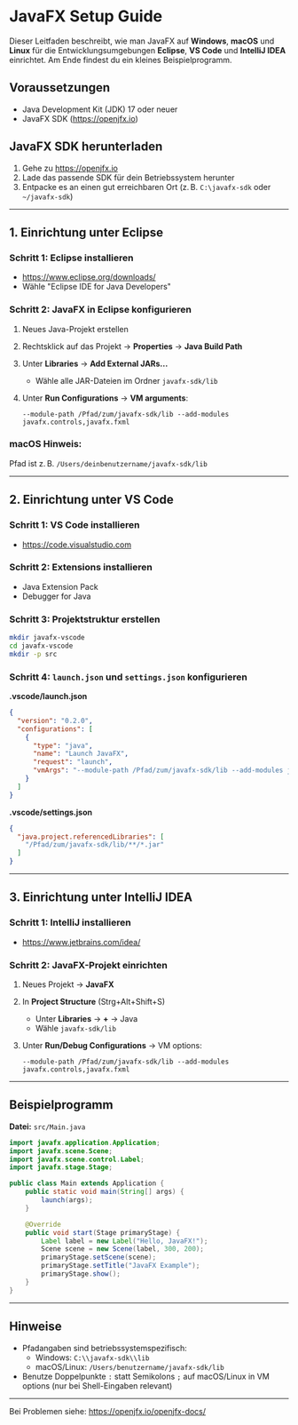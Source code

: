 # JavaFX Setup Guide

Dieser Leitfaden beschreibt, wie man JavaFX auf **Windows**, **macOS** und **Linux** für die Entwicklungsumgebungen **Eclipse**, **VS Code** und **IntelliJ IDEA** einrichtet. Am Ende findest du ein kleines Beispielprogramm.

## Voraussetzungen

- Java Development Kit (JDK) 17 oder neuer
- JavaFX SDK (https://openjfx.io)

## JavaFX SDK herunterladen

1. Gehe zu https://openjfx.io
2. Lade das passende SDK für dein Betriebssystem herunter
3. Entpacke es an einen gut erreichbaren Ort (z. B. `C:\javafx-sdk` oder `~/javafx-sdk`)

---

## 1. Einrichtung unter Eclipse

### Schritt 1: Eclipse installieren
- https://www.eclipse.org/downloads/
- Wähle "Eclipse IDE for Java Developers"

### Schritt 2: JavaFX in Eclipse konfigurieren

1. Neues Java-Projekt erstellen
2. Rechtsklick auf das Projekt → **Properties** → **Java Build Path**
3. Unter **Libraries** → **Add External JARs...**
   - Wähle alle JAR-Dateien im Ordner `javafx-sdk/lib`
4. Unter **Run Configurations** → **VM arguments**:

   ```
   --module-path /Pfad/zum/javafx-sdk/lib --add-modules javafx.controls,javafx.fxml
   ```

### macOS Hinweis:
Pfad ist z. B. `/Users/deinbenutzername/javafx-sdk/lib`

---

## 2. Einrichtung unter VS Code

### Schritt 1: VS Code installieren
- https://code.visualstudio.com

### Schritt 2: Extensions installieren
- Java Extension Pack
- Debugger for Java

### Schritt 3: Projektstruktur erstellen

```bash
mkdir javafx-vscode
cd javafx-vscode
mkdir -p src
```

### Schritt 4: `launch.json` und `settings.json` konfigurieren

**.vscode/launch.json**
```json
{
  "version": "0.2.0",
  "configurations": [
    {
      "type": "java",
      "name": "Launch JavaFX",
      "request": "launch",
      "vmArgs": "--module-path /Pfad/zum/javafx-sdk/lib --add-modules javafx.controls,javafx.fxml"
    }
  ]
}
```

**.vscode/settings.json**
```json
{
  "java.project.referencedLibraries": [
    "/Pfad/zum/javafx-sdk/lib/**/*.jar"
  ]
}
```

---

## 3. Einrichtung unter IntelliJ IDEA

### Schritt 1: IntelliJ installieren
- https://www.jetbrains.com/idea/

### Schritt 2: JavaFX-Projekt einrichten

1. Neues Projekt → **JavaFX**
2. In **Project Structure** (Strg+Alt+Shift+S)
   - Unter **Libraries** → **+** → Java
   - Wähle `javafx-sdk/lib`
3. Unter **Run/Debug Configurations** → VM options:

   ```
   --module-path /Pfad/zum/javafx-sdk/lib --add-modules javafx.controls,javafx.fxml
   ```

---

## Beispielprogramm

**Datei:** `src/Main.java`

```java
import javafx.application.Application;
import javafx.scene.Scene;
import javafx.scene.control.Label;
import javafx.stage.Stage;

public class Main extends Application {
    public static void main(String[] args) {
        launch(args);
    }

    @Override
    public void start(Stage primaryStage) {
        Label label = new Label("Hello, JavaFX!");
        Scene scene = new Scene(label, 300, 200);
        primaryStage.setScene(scene);
        primaryStage.setTitle("JavaFX Example");
        primaryStage.show();
    }
}
```

---

## Hinweise

- Pfadangaben sind betriebssystemspezifisch:
  - Windows: `C:\\javafx-sdk\\lib`
  - macOS/Linux: `/Users/benutzername/javafx-sdk/lib`
- Benutze Doppelpunkte `:` statt Semikolons `;` auf macOS/Linux in VM options (nur bei Shell-Eingaben relevant)

---

Bei Problemen siehe: https://openjfx.io/openjfx-docs/
